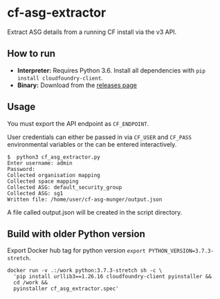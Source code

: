 # cf-asg-extractor

Extract ASG details from a running CF install via the v3 API.

## How to run

  - **Interpreter:** Requires Python 3.6. Install all dependencies with `pip install cloudfoundry-client`.
  - **Binary:** Download from the [releases page](https://github.com/laidbackware/cf-asg-extractor/releases/latest)

## Usage

You must export the API endpoint as `CF_ENDPOINT`.

User credentials can either be passed in via `CF_USER` and `CF_PASS` environmental variables or the can be entered interactively.


```
$  python3 cf_asg_extractor.py 
Enter username: admin
Password: 
Collected organisation mapping
Collected space mapping
Collected ASG: default_security_group
Collected ASG: sg1
Written file: /home/user/cf-asg-munger/output.json
```

A file called output.json will be created in the script directory.

## Build with older Python version
Export Docker hub tag for python version `export PYTHON_VERSION=3.7.3-stretch`.

```
docker run -v .:/work python:3.7.3-stretch sh -c \
  'pip install urllib3==1.26.16 cloudfoundry-client pyinstaller &&
  cd /work &&
  pyinstaller cf_asg_extractor.spec'
```